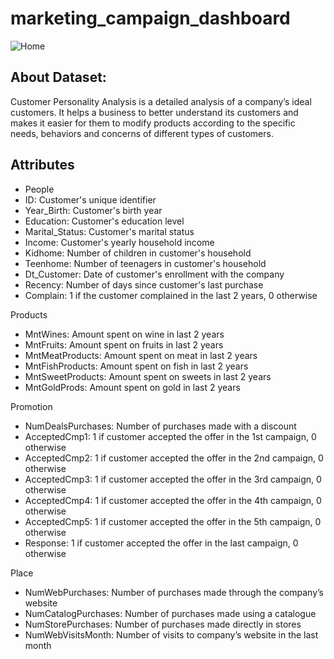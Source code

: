# marketing_campaign_dashboard
![Home](./screenshots/marketing_campaign_dashboard.png)

## About Dataset:
Customer Personality Analysis is a detailed analysis of a company’s ideal customers. It helps a business to better understand its customers and makes it easier for them to modify products according to the specific needs, behaviors and concerns of different types of customers.

## Attributes

- People
 - ID: Customer's unique identifier
 - Year_Birth: Customer's birth year
 - Education: Customer's education level
 - Marital_Status: Customer's marital status
 - Income: Customer's yearly household income
 - Kidhome: Number of children in customer's household
 - Teenhome: Number of teenagers in customer's household
 - Dt_Customer: Date of customer's enrollment with the company
 - Recency: Number of days since customer's last purchase
 - Complain: 1 if the customer complained in the last 2 years, 0 otherwise

Products

 - MntWines: Amount spent on wine in last 2 years
 - MntFruits: Amount spent on fruits in last 2 years
 - MntMeatProducts: Amount spent on meat in last 2 years
 - MntFishProducts: Amount spent on fish in last 2 years
 - MntSweetProducts: Amount spent on sweets in last 2 years
 - MntGoldProds: Amount spent on gold in last 2 years

Promotion

 - NumDealsPurchases: Number of purchases made with a discount
 - AcceptedCmp1: 1 if customer accepted the offer in the 1st campaign, 0 otherwise
 - AcceptedCmp2: 1 if customer accepted the offer in the 2nd campaign, 0 otherwise
 - AcceptedCmp3: 1 if customer accepted the offer in the 3rd campaign, 0 otherwise
 - AcceptedCmp4: 1 if customer accepted the offer in the 4th campaign, 0 otherwise
 - AcceptedCmp5: 1 if customer accepted the offer in the 5th campaign, 0 otherwise
 - Response: 1 if customer accepted the offer in the last campaign, 0 otherwise

Place

 - NumWebPurchases: Number of purchases made through the company’s website
 - NumCatalogPurchases: Number of purchases made using a catalogue
 - NumStorePurchases: Number of purchases made directly in stores
 - NumWebVisitsMonth: Number of visits to company’s website in the last month
